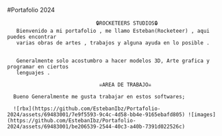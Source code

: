 #Portafolio 2024 


                                 🔒ROCKETEERS STUDIOS🔒
       Bienvenido a mi portafolio , me llamo Esteban(Rocketeer) , aqui puedes encontrar
       varias obras de artes , trabajos y alguna ayuda en lo posible .


       Generalmente solo acostumbro a hacer modelos 3D, Arte grafica y programar en ciertos 
       lenguajes .

                                  ☠︎AREA DE TRABAJO☠︎

      Bueno Generalmente me gusta trabajar en estos softwares; 
      
      ![rbx](https://github.com/EstebanIbz/Portafolio-2024/assets/69483001/7e9f5593-9c4c-4d58-bb4e-9165ebafd805) ![images](https://github.com/EstebanIbz/Portafolio-  2024/assets/69483001/be206539-2544-40c3-a40b-7391d022526c)

